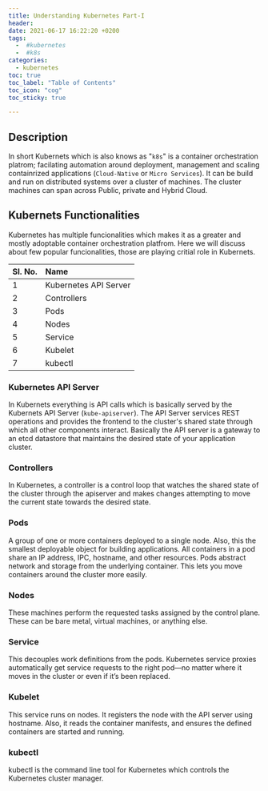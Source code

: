 ```yaml
---
title: Understanding Kubernetes Part-I
header:
date: 2021-06-17 16:22:20 +0200
tags: 
  -  #kubernetes
  -  #k8s
categories: 
  - kubernetes
toc: true
toc_label: "Table of Contents"
toc_icon: "cog"
toc_sticky: true

---
```


## Description

In short Kubernets which is also knows as "`k8s`" is a container orchestration platrom; facilating automation around deployment, management and scaling containrized applications (`Cloud-Native` or `Micro Services`). It can be build and run on distributed systems over a cluster of machines. The cluster machines can span across Public, private and Hybrid Cloud. 

## Kubernets Functionalities

Kubernetes has multiple funcionalities which makes it as a greater and mostly adoptable container orchestration platfrom. Here we will discuss about few popular funcionalities, those are playing critial role in Kubernets. 

| Sl. No. | Name |
| :------ | :--- |
| 1 | Kubernetes API Server |
| 2 | Controllers |
| 3 | Pods |
| 4 | Nodes |
| 5 | Service |
| 6 | Kubelet |
| 7 | kubectl | 

### Kubernetes API Server

In Kubernets everything is API calls which is basically served by the Kubernets API Server (`kube-apiserver`). The API Server services REST operations and provides the frontend to the cluster's shared state through which all other components interact. Basically the API server is a gateway to an etcd datastore that maintains the desired state of your application cluster.

### Controllers

In Kubernetes, a controller is a control loop that watches the shared state of the cluster through the apiserver and makes changes attempting to move the current state towards the desired state.

### Pods

A group of one or more containers deployed to a single node. Also, this the smallest deployable object for building applications. All containers in a pod share an IP address, IPC, hostname, and other resources. Pods abstract network and storage from the underlying container. This lets you move containers around the cluster more easily.

### Nodes

These machines perform the requested tasks assigned by the control plane. These can be bare metal, virtual machines, or anything else.

### Service

This decouples work definitions from the pods. Kubernetes service proxies automatically get service requests to the right pod—no matter where it moves in the cluster or even if it’s been replaced.

### Kubelet

This service runs on nodes. It registers the node with the API server using hostname. Also, it reads the container manifests, and ensures the defined containers are started and running.

### kubectl

kubectl is the command line tool for Kubernetes which controls the Kubernetes cluster manager.

